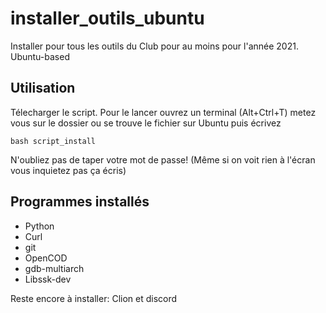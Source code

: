 # installer_outils_ubuntu
Installer pour tous les outils du Club pour au moins pour l'année 2021. Ubuntu-based 

## Utilisation 
Télecharger le script.
Pour le lancer ouvrez un terminal (Alt+Ctrl+T) metez vous sur le dossier ou se trouve le fichier sur Ubuntu puis écrivez
```
bash script_install
```
N'oubliez pas de taper votre mot de passe! (Même si on voit rien à l'écran vous inquietez pas ça écris)

## Programmes installés
* Python
* Curl
* git
* OpenCOD
* gdb-multiarch
* Libssk-dev
         
         
Reste encore à installer: Clion et discord
